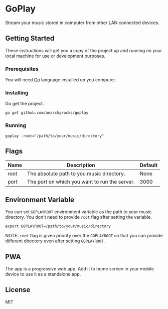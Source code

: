 # GoPlay
Stream your music stored in computer from other LAN connected devices.

## Getting Started
These instructions will get you a copy of the project up and running on your local machine for use or development purposes.

### Prerequisites
You will need [Go](https://golang.org) language installed on you computer.

### Installing
Go get the project.

`go get github.com/anarchyrucks/goplay`

### Running
`goplay -root="/path/to/your/music/directory"`

## Flags
| Name | Description                                   | Default |
|------|-----------------------------------------------|---------|
| root | The absolute path to you music directory.     | None    |
| port | The port on which you want to run the server. | 3000    |

## Environment Variable
You can set `GOPLAYROOT` environment variable as the path to your music directory.
You don't need to provide `root` flag after setting the variable.

`export GOPLAYROOT=/path/to/your/music/directory`

NOTE: `root` flag is given priority over the `GOPLAYROOT` so that you can provide different directory even after setting `GOPLAYROOT`.

## PWA
The app is a progressive web app. Add it to home screen in your mobile device to use it as a standalone app.

## License
MIT
